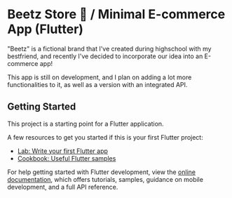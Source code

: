 # Beetz Store 🐝 / Minimal E-commerce App (Flutter)

"Beetz" is a fictional brand that I've created during highschool with my bestfriend, and recently I've decided to incorporate our idea into an E-commerce app!

This app is still on development, and I plan on adding a lot more functionalities to it, as well as a version with an integrated API.

## Getting Started

This project is a starting point for a Flutter application.

A few resources to get you started if this is your first Flutter project:

- [Lab: Write your first Flutter app](https://docs.flutter.dev/get-started/codelab)
- [Cookbook: Useful Flutter samples](https://docs.flutter.dev/cookbook)

For help getting started with Flutter development, view the
[online documentation](https://docs.flutter.dev/), which offers tutorials,
samples, guidance on mobile development, and a full API reference.
